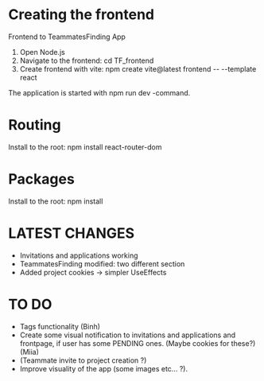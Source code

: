 # Creating the frontend
Frontend to TeammatesFinding App

1. Open Node.js
2. Navigate to the frontend: cd TF_frontend
3. Create frontend with vite: npm create vite@latest frontend -- --template react

The application is started with npm run dev -command.

# Routing 
Install to the root: npm install react-router-dom

# Packages
Install to the root: npm install

# LATEST CHANGES 
- Invitations and applications working
- TeammatesFinding modified: two different section
- Added project cookies -> simpler UseEffects 

# TO DO
- Tags functionality (Binh)
- Create some visual notification to invitations and applications and frontpage, if user has some PENDING ones. (Maybe cookies for these?) (Miia)
- (Teammate invite to project creation ?)
- Improve visuality of the app (some images etc... ?).

